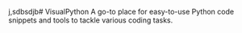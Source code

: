 j,sdbsdjb# VisualPython
A go-to place for easy-to-use Python code snippets and tools to tackle various coding tasks.
